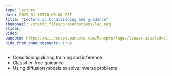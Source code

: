 ```yaml
---
type: lecture
date: 2025-01-10T10:00:00 EST
title: "Lecture 3: Conditioning and guidance"
thumbnail: /static_files/presentations/lec.png
slides:
video:
panopto: https://mit.hosted.panopto.com/Panopto/Pages/Viewer.aspx?id=c29be59f-d7cb-4cd5-b8ad-b24f012ed8f7
hide_from_announcements: true
---
```

 * Conditioning during training and inference
 * Classifier-free guidance
 * Using diffusion models to solve inverse problems

<!--
**Suggested Readings:**
- [Readings 1](http://example.com)
- [Readings 2](http://example.com)
-->
